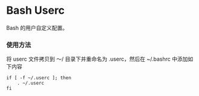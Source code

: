 Bash Userc
==========

Bash 的用户自定义配置。

### 使用方法

将 userc 文件拷贝到 ～/ 目录下并重命名为 .userc，然后在 ~/.bashrc 中添加如下内容

```
if [ -f ~/.userc ]; then  
    . ~/.userc  
fi
```
